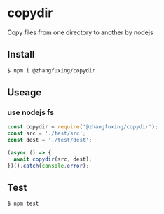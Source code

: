 # copydir
Copy files from one directory to another by nodejs

## Install

```sh
$ npm i @zhangfuxing/copydir
```  

## Useage  

### use nodejs fs  

```js
const copydir = require('@zhangfuxing/copydir');
const src = './test/src';
const dest = './test/dest';

(async () => {
  await copydir(src, dest);
})().catch(console.error);
```  

## Test

```sh
$ npm test
```  